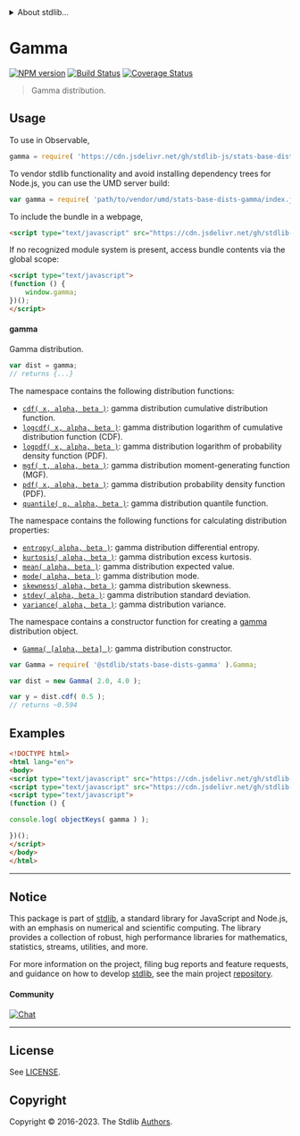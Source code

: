 <!--

@license Apache-2.0

Copyright (c) 2018 The Stdlib Authors.

Licensed under the Apache License, Version 2.0 (the "License");
you may not use this file except in compliance with the License.
You may obtain a copy of the License at

   http://www.apache.org/licenses/LICENSE-2.0

Unless required by applicable law or agreed to in writing, software
distributed under the License is distributed on an "AS IS" BASIS,
WITHOUT WARRANTIES OR CONDITIONS OF ANY KIND, either express or implied.
See the License for the specific language governing permissions and
limitations under the License.

-->


<details>
  <summary>
    About stdlib...
  </summary>
  <p>We believe in a future in which the web is a preferred environment for numerical computation. To help realize this future, we've built stdlib. stdlib is a standard library, with an emphasis on numerical and scientific computation, written in JavaScript (and C) for execution in browsers and in Node.js.</p>
  <p>The library is fully decomposable, being architected in such a way that you can swap out and mix and match APIs and functionality to cater to your exact preferences and use cases.</p>
  <p>When you use stdlib, you can be absolutely certain that you are using the most thorough, rigorous, well-written, studied, documented, tested, measured, and high-quality code out there.</p>
  <p>To join us in bringing numerical computing to the web, get started by checking us out on <a href="https://github.com/stdlib-js/stdlib">GitHub</a>, and please consider <a href="https://opencollective.com/stdlib">financially supporting stdlib</a>. We greatly appreciate your continued support!</p>
</details>

# Gamma

[![NPM version][npm-image]][npm-url] [![Build Status][test-image]][test-url] [![Coverage Status][coverage-image]][coverage-url] <!-- [![dependencies][dependencies-image]][dependencies-url] -->

> Gamma distribution.



<section class="usage">

## Usage

To use in Observable,

```javascript
gamma = require( 'https://cdn.jsdelivr.net/gh/stdlib-js/stats-base-dists-gamma@umd/browser.js' )
```

To vendor stdlib functionality and avoid installing dependency trees for Node.js, you can use the UMD server build:

```javascript
var gamma = require( 'path/to/vendor/umd/stats-base-dists-gamma/index.js' )
```

To include the bundle in a webpage,

```html
<script type="text/javascript" src="https://cdn.jsdelivr.net/gh/stdlib-js/stats-base-dists-gamma@umd/browser.js"></script>
```

If no recognized module system is present, access bundle contents via the global scope:

```html
<script type="text/javascript">
(function () {
    window.gamma;
})();
</script>
```

#### gamma

Gamma distribution.

```javascript
var dist = gamma;
// returns {...}
```

The namespace contains the following distribution functions:

<!-- <toc pattern="*+(cdf|pdf|mgf|quantile)*"> -->

<div class="namespace-toc">

-   <span class="signature">[`cdf( x, alpha, beta )`][@stdlib/stats/base/dists/gamma/cdf]</span><span class="delimiter">: </span><span class="description">gamma distribution cumulative distribution function.</span>
-   <span class="signature">[`logcdf( x, alpha, beta )`][@stdlib/stats/base/dists/gamma/logcdf]</span><span class="delimiter">: </span><span class="description">gamma distribution logarithm of cumulative distribution function (CDF).</span>
-   <span class="signature">[`logpdf( x, alpha, beta )`][@stdlib/stats/base/dists/gamma/logpdf]</span><span class="delimiter">: </span><span class="description">gamma distribution logarithm of probability density function (PDF).</span>
-   <span class="signature">[`mgf( t, alpha, beta )`][@stdlib/stats/base/dists/gamma/mgf]</span><span class="delimiter">: </span><span class="description">gamma distribution moment-generating function (MGF).</span>
-   <span class="signature">[`pdf( x, alpha, beta )`][@stdlib/stats/base/dists/gamma/pdf]</span><span class="delimiter">: </span><span class="description">gamma distribution probability density function (PDF).</span>
-   <span class="signature">[`quantile( p, alpha, beta )`][@stdlib/stats/base/dists/gamma/quantile]</span><span class="delimiter">: </span><span class="description">gamma distribution quantile function.</span>

</div>

<!-- </toc> -->

The namespace contains the following functions for calculating distribution properties:

<!-- <toc pattern="*+(entropy|kurtosis|mean|median|mode|skewness|stdev|variance)*"> -->

<div class="namespace-toc">

-   <span class="signature">[`entropy( alpha, beta )`][@stdlib/stats/base/dists/gamma/entropy]</span><span class="delimiter">: </span><span class="description">gamma distribution differential entropy.</span>
-   <span class="signature">[`kurtosis( alpha, beta )`][@stdlib/stats/base/dists/gamma/kurtosis]</span><span class="delimiter">: </span><span class="description">gamma distribution excess kurtosis.</span>
-   <span class="signature">[`mean( alpha, beta )`][@stdlib/stats/base/dists/gamma/mean]</span><span class="delimiter">: </span><span class="description">gamma distribution expected value.</span>
-   <span class="signature">[`mode( alpha, beta )`][@stdlib/stats/base/dists/gamma/mode]</span><span class="delimiter">: </span><span class="description">gamma distribution mode.</span>
-   <span class="signature">[`skewness( alpha, beta )`][@stdlib/stats/base/dists/gamma/skewness]</span><span class="delimiter">: </span><span class="description">gamma distribution skewness.</span>
-   <span class="signature">[`stdev( alpha, beta )`][@stdlib/stats/base/dists/gamma/stdev]</span><span class="delimiter">: </span><span class="description">gamma distribution standard deviation.</span>
-   <span class="signature">[`variance( alpha, beta )`][@stdlib/stats/base/dists/gamma/variance]</span><span class="delimiter">: </span><span class="description">gamma distribution variance.</span>

</div>

<!-- </toc> -->

The namespace contains a constructor function for creating a [gamma][gamma-distribution] distribution object.

<!-- <toc pattern="*ctor*"> -->

<div class="namespace-toc">

-   <span class="signature">[`Gamma( [alpha, beta] )`][@stdlib/stats/base/dists/gamma/ctor]</span><span class="delimiter">: </span><span class="description">gamma distribution constructor.</span>

</div>

<!-- </toc> -->

```javascript
var Gamma = require( '@stdlib/stats-base-dists-gamma' ).Gamma;

var dist = new Gamma( 2.0, 4.0 );

var y = dist.cdf( 0.5 );
// returns ~0.594
```

</section>

<!-- /.usage -->

<section class="examples">

## Examples

<!-- TODO: better examples -->

<!-- eslint no-undef: "error" -->

```html
<!DOCTYPE html>
<html lang="en">
<body>
<script type="text/javascript" src="https://cdn.jsdelivr.net/gh/stdlib-js/utils-keys@umd/browser.js"></script>
<script type="text/javascript" src="https://cdn.jsdelivr.net/gh/stdlib-js/stats-base-dists-gamma@umd/browser.js"></script>
<script type="text/javascript">
(function () {

console.log( objectKeys( gamma ) );

})();
</script>
</body>
</html>
```

</section>

<!-- /.examples -->

<!-- Section for related `stdlib` packages. Do not manually edit this section, as it is automatically populated. -->

<section class="related">

</section>

<!-- /.related -->

<!-- Section for all links. Make sure to keep an empty line after the `section` element and another before the `/section` close. -->


<section class="main-repo" >

* * *

## Notice

This package is part of [stdlib][stdlib], a standard library for JavaScript and Node.js, with an emphasis on numerical and scientific computing. The library provides a collection of robust, high performance libraries for mathematics, statistics, streams, utilities, and more.

For more information on the project, filing bug reports and feature requests, and guidance on how to develop [stdlib][stdlib], see the main project [repository][stdlib].

#### Community

[![Chat][chat-image]][chat-url]

---

## License

See [LICENSE][stdlib-license].


## Copyright

Copyright &copy; 2016-2023. The Stdlib [Authors][stdlib-authors].

</section>

<!-- /.stdlib -->

<!-- Section for all links. Make sure to keep an empty line after the `section` element and another before the `/section` close. -->

<section class="links">

[npm-image]: http://img.shields.io/npm/v/@stdlib/stats-base-dists-gamma.svg
[npm-url]: https://npmjs.org/package/@stdlib/stats-base-dists-gamma

[test-image]: https://github.com/stdlib-js/stats-base-dists-gamma/actions/workflows/test.yml/badge.svg?branch=v0.1.0
[test-url]: https://github.com/stdlib-js/stats-base-dists-gamma/actions/workflows/test.yml?query=branch:v0.1.0

[coverage-image]: https://img.shields.io/codecov/c/github/stdlib-js/stats-base-dists-gamma/main.svg
[coverage-url]: https://codecov.io/github/stdlib-js/stats-base-dists-gamma?branch=main

<!--

[dependencies-image]: https://img.shields.io/david/stdlib-js/stats-base-dists-gamma.svg
[dependencies-url]: https://david-dm.org/stdlib-js/stats-base-dists-gamma/main

-->

[chat-image]: https://img.shields.io/gitter/room/stdlib-js/stdlib.svg
[chat-url]: https://app.gitter.im/#/room/#stdlib-js_stdlib:gitter.im

[stdlib]: https://github.com/stdlib-js/stdlib

[stdlib-authors]: https://github.com/stdlib-js/stdlib/graphs/contributors

[umd]: https://github.com/umdjs/umd
[es-module]: https://developer.mozilla.org/en-US/docs/Web/JavaScript/Guide/Modules

[deno-url]: https://github.com/stdlib-js/stats-base-dists-gamma/tree/deno
[umd-url]: https://github.com/stdlib-js/stats-base-dists-gamma/tree/umd
[esm-url]: https://github.com/stdlib-js/stats-base-dists-gamma/tree/esm
[branches-url]: https://github.com/stdlib-js/stats-base-dists-gamma/blob/main/branches.md

[stdlib-license]: https://raw.githubusercontent.com/stdlib-js/stats-base-dists-gamma/main/LICENSE

[gamma-distribution]: https://en.wikipedia.org/wiki/Gamma_distribution

<!-- <toc-links> -->

[@stdlib/stats/base/dists/gamma/ctor]: https://github.com/stdlib-js/stats-base-dists-gamma-ctor/tree/umd

[@stdlib/stats/base/dists/gamma/entropy]: https://github.com/stdlib-js/stats-base-dists-gamma-entropy/tree/umd

[@stdlib/stats/base/dists/gamma/kurtosis]: https://github.com/stdlib-js/stats-base-dists-gamma-kurtosis/tree/umd

[@stdlib/stats/base/dists/gamma/mean]: https://github.com/stdlib-js/stats-base-dists-gamma-mean/tree/umd

[@stdlib/stats/base/dists/gamma/mode]: https://github.com/stdlib-js/stats-base-dists-gamma-mode/tree/umd

[@stdlib/stats/base/dists/gamma/skewness]: https://github.com/stdlib-js/stats-base-dists-gamma-skewness/tree/umd

[@stdlib/stats/base/dists/gamma/stdev]: https://github.com/stdlib-js/stats-base-dists-gamma-stdev/tree/umd

[@stdlib/stats/base/dists/gamma/variance]: https://github.com/stdlib-js/stats-base-dists-gamma-variance/tree/umd

[@stdlib/stats/base/dists/gamma/cdf]: https://github.com/stdlib-js/stats-base-dists-gamma-cdf/tree/umd

[@stdlib/stats/base/dists/gamma/logcdf]: https://github.com/stdlib-js/stats-base-dists-gamma-logcdf/tree/umd

[@stdlib/stats/base/dists/gamma/logpdf]: https://github.com/stdlib-js/stats-base-dists-gamma-logpdf/tree/umd

[@stdlib/stats/base/dists/gamma/mgf]: https://github.com/stdlib-js/stats-base-dists-gamma-mgf/tree/umd

[@stdlib/stats/base/dists/gamma/pdf]: https://github.com/stdlib-js/stats-base-dists-gamma-pdf/tree/umd

[@stdlib/stats/base/dists/gamma/quantile]: https://github.com/stdlib-js/stats-base-dists-gamma-quantile/tree/umd

<!-- </toc-links> -->

</section>

<!-- /.links -->
